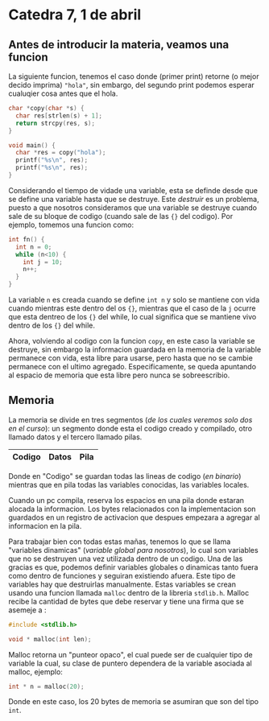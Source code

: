 # Catedra 7, 1 de abril

## Antes de introducir la materia, veamos una funcion

La siguiente funcion, tenemos el caso donde (primer print) retorne (o mejor decido imprima) `"hola"`, sin embargo, del segundo print podemos esperar cualuqier cosa antes que el hola.

``` c
char *copy(char *s) {
  char res[strlen(s) + 1];
  return strcpy(res, s);
}

void main() {
  char *res = copy("hola");
  printf("%s\n", res);
  printf("%s\n", res);
}
```

Considerando el tiempo de vidade una variable, esta se definde desde que se define una variable hasta que se destruye. Este *destruir* es un problema, puesto a que nosotros consideramos que una variable se destruye cuando sale de su bloque de codigo (cuando sale de las `{}` del codigo). Por ejemplo, tomemos una funcion como:

``` c
int fn() {
  int n = 0;
  while (n<10) {
    int j = 10;
    n++;
  }
}
```

La variable `n` es creada cuando se define `int n` y solo se mantiene con vida cuando mientras este dentro del os `{}`, mientras que el caso de la `j` ocurre que esta dentreo de los `{}` del while, lo cual significa que se mantiene  vivo dentro de los `{}` del while.

Ahora, volviendo al codigo con la funcion `copy`, en este caso la variable se destruye, sin embargo la informacion guardada en la memoria de la variable permanece con vida, esta libre para usarse, pero hasta que no se cambie permanece con el ultimo agregado. Especificamente, se queda apuntando al espacio de memoria que esta libre pero nunca se sobreescribio.

## Memoria

La memoria se divide en tres segmentos (*de los cuales veremos solo dos en el curso*): un segmento donde esta el codigo creado y compilado, otro llamado datos y el tercero llamado pilas.

| Codigo | Datos | Pila |
|-|-|-|

Donde en "Codigo" se guardan todas las lineas de codigo (*en binario*) mientras que en pila todas las variables conocidas, las variables locales.

Cuando un pc compila, reserva los espacios en una pila donde estaran alocada la informacion. Los bytes relacionados con la implementacion son guardados en un registro de activacion que despues empezara a agregar al informacion en la pila.

Para trabajar bien con todas estas mañas, tenemos lo que se llama "variables dinamicas" (*variable global para nosotros*), lo cual son variables que no se destruyen una vez utilizada dentro de un codigo. Una de las gracias es que, podemos definir variables globales o dinamicas tanto fuera como dentro de funciones y seguiran existiendo afuera. Este tipo de variables hay que destruirlas manualmente. Estas variables se crean usando una funcion llamada `malloc` dentro de la libreria `stdlib.h`. Malloc recibe la cantidad de bytes que debe reservar y tiene una firma que se asemeje a :

``` c
#include <stdlib.h>

void * malloc(int len);
```

Malloc retorna un "punteor opaco", el cual puede ser de cualquier tipo de variable la cual, su clase de puntero dependera de la variable asociada al malloc, ejemplo:

``` c
int * n = malloc(20);
```

Donde en este caso, los 20 bytes de memoria se asumiran que son del tipo `int`.
